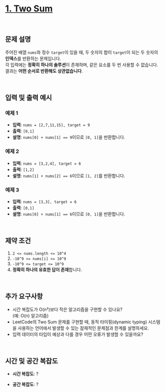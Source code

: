 #  [1. Two Sum](https://leetcode.com/problems/two-sum/description/)


<br>


## 문제 설명

주어진 배열 `nums`와 정수 `target`이 있을 때, 두 숫자의 합이 `target`이 되는 두 숫자의 **인덱스**를 반환하는 문제입니다.  
각 입력에는 **정확히 하나의 솔루션**이 존재하며, 같은 요소를 두 번 사용할 수 없습니다.  
결과는 **어떤 순서로 반환해도 상관없습니다**.

<br>


## 입력 및 출력 예시

### 예제 1
- **입력**: `nums = [2,7,11,15], target = 9`  
- **출력**: `[0,1]`  
- **설명**: `nums[0] + nums[1] == 9`이므로 `[0, 1]`을 반환합니다.

### 예제 2
- **입력**: `nums = [3,2,4], target = 6`  
- **출력**: `[1,2]`  
- **설명**: `nums[1] + nums[2] == 6`이므로 `[1, 2]`를 반환합니다.

### 예제 3
- **입력**: `nums = [3,3], target = 6`  
- **출력**: `[0,1]`  
- **설명**: `nums[0] + nums[1] == 6`이므로 `[0, 1]`을 반환합니다.


<br>


## 제약 조건

1. `2 <= nums.length <= 10^4`  
2. `-10^9 <= nums[i] <= 10^9`  
3. `-10^9 <= target <= 10^9`  
4. **정확히 하나의 유효한 답이 존재**합니다.

<br>


## 추가 요구사항

- 시간 복잡도가 O(n²)보다 작은 알고리즘을 구현할 수 있나요?  
  (예: O(n) 알고리즘)
- LeetCode의 Two Sum 문제를 구현할 때, 동적 타이핑(dynamic typing) 시스템을 사용하는 언어에서 발생할 수 있는 잠재적인 문제점과 한계를 설명하세요.
- 입력 데이터의 타입이 예상과 다를 경우 어떤 오류가 발생할 수 있을까요?

<br>

## 시간 및 공간 복잡도

- **시간 복잡도**: ?
  
- **공간 복잡도**: ?
